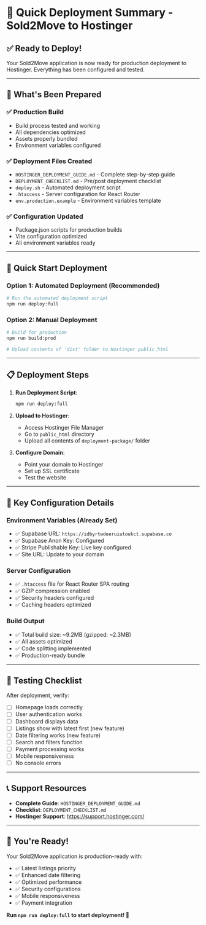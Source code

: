 # 🚀 Quick Deployment Summary - Sold2Move to Hostinger

## ✅ **Ready to Deploy!**

Your Sold2Move application is now ready for production deployment to Hostinger. Everything has been configured and tested.

---

## 🎯 **What's Been Prepared**

### **✅ Production Build**
- Build process tested and working
- All dependencies optimized
- Assets properly bundled
- Environment variables configured

### **✅ Deployment Files Created**
- `HOSTINGER_DEPLOYMENT_GUIDE.md` - Complete step-by-step guide
- `DEPLOYMENT_CHECKLIST.md` - Pre/post deployment checklist
- `deploy.sh` - Automated deployment script
- `.htaccess` - Server configuration for React Router
- `env.production.example` - Environment variables template

### **✅ Configuration Updated**
- Package.json scripts for production builds
- Vite configuration optimized
- All environment variables ready

---

## 🚀 **Quick Start Deployment**

### **Option 1: Automated Deployment (Recommended)**
```bash
# Run the automated deployment script
npm run deploy:full
```

### **Option 2: Manual Deployment**
```bash
# Build for production
npm run build:prod

# Upload contents of 'dist' folder to Hostinger public_html
```

---

## 📋 **Deployment Steps**

1. **Run Deployment Script**:
   ```bash
   npm run deploy:full
   ```

2. **Upload to Hostinger**:
   - Access Hostinger File Manager
   - Go to `public_html` directory
   - Upload all contents of `deployment-package/` folder

3. **Configure Domain**:
   - Point your domain to Hostinger
   - Set up SSL certificate
   - Test the website

---

## 🔧 **Key Configuration Details**

### **Environment Variables** (Already Set)
- ✅ Supabase URL: `https://idbyrtwdeeruiutoukct.supabase.co`
- ✅ Supabase Anon Key: Configured
- ✅ Stripe Publishable Key: Live key configured
- ✅ Site URL: Update to your domain

### **Server Configuration**
- ✅ `.htaccess` file for React Router SPA routing
- ✅ GZIP compression enabled
- ✅ Security headers configured
- ✅ Caching headers optimized

### **Build Output**
- ✅ Total build size: ~9.2MB (gzipped: ~2.3MB)
- ✅ All assets optimized
- ✅ Code splitting implemented
- ✅ Production-ready bundle

---

## 🧪 **Testing Checklist**

After deployment, verify:
- [ ] Homepage loads correctly
- [ ] User authentication works
- [ ] Dashboard displays data
- [ ] Listings show with latest first (new feature)
- [ ] Date filtering works (new feature)
- [ ] Search and filters function
- [ ] Payment processing works
- [ ] Mobile responsiveness
- [ ] No console errors

---

## 📞 **Support Resources**

- **Complete Guide**: `HOSTINGER_DEPLOYMENT_GUIDE.md`
- **Checklist**: `DEPLOYMENT_CHECKLIST.md`
- **Hostinger Support**: https://support.hostinger.com/

---

## 🎉 **You're Ready!**

Your Sold2Move application is production-ready with:
- ✅ Latest listings priority
- ✅ Enhanced date filtering
- ✅ Optimized performance
- ✅ Security configurations
- ✅ Mobile responsiveness
- ✅ Payment integration

**Run `npm run deploy:full` to start deployment! 🚀**
